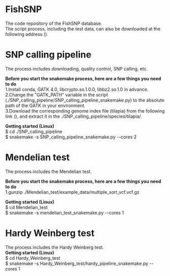 # FishSNP
The code repository of the FishSNP database.  
The script process, including the test data, can also be downloaded at the following address ().  

# SNP calling pipeline
The process includes downloading, quality control, SNP calling, etc.  

**Before you start the snakemake process, here are a few things you need to do**  
1.Install conda, GATK 4.0, libcrypto.so.1.0.0, libbz2.so.1.0 in advance.  
2.Change the "GATK_PATH" variable in the script (./SNP_calling_pipeline/SNP_calling_pipeline_snakemake.py) to the absolute path of the GATK in your environment.  
3.Download the corresponding genome index file (tilapia) from the following link (), and extract it in the ./SNP_calling_pipeline/species/tilapia/.  

**Getting started (Linux)**  
$ cd ./SNP_calling_pipeline  
$ snakemake -s SNP_calling_pipeline_snakemake.py --cores 2

# Mendelian test
The process includes the Mendelian test.  

**Before you start the snakemake process, here are a few things you need to do**  
1.gunzip ./Mendelian_test/example_data/multiple_sort_vcf.vcf.gz

**Getting started (Linux)**   
$ cd Mendelian_test  
$ snakemake -s mendelian_test_snakemake.py --cores 1

# Hardy Weinberg test
The process includes the Hardy Weinberg test.  
**Getting started (Linux)**  
$ cd Hardy_Weinberg_test  
$ snakemake -s Hardy_Weinberg_test/hardy_pipeline_snakemake.py --cores 1

